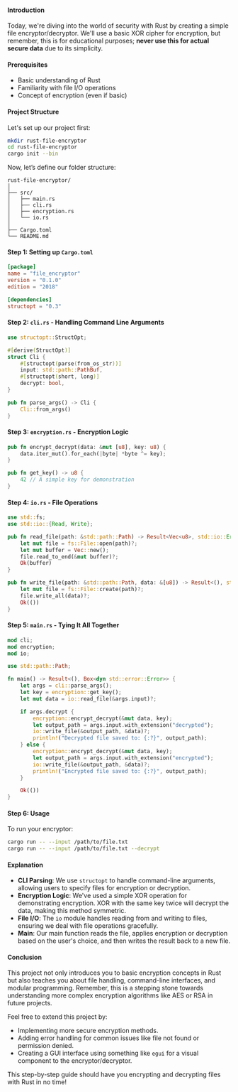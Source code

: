 #### Introduction
Today, we're diving into the world of security with Rust by creating a simple file encryptor/decryptor. We'll use a basic XOR cipher for encryption, but remember, this is for educational purposes; **never use this for actual secure data** due to its simplicity.

#### Prerequisites
- Basic understanding of Rust
- Familiarity with file I/O operations
- Concept of encryption (even if basic)

#### Project Structure
Let's set up our project first:

```sh
mkdir rust-file-encryptor
cd rust-file-encryptor
cargo init --bin
```

Now, let’s define our folder structure:

```
rust-file-encryptor/
│
├── src/
│   ├── main.rs
│   ├── cli.rs
│   ├── encryption.rs
│   └── io.rs
│
├── Cargo.toml
└── README.md
```

#### Step 1: Setting up `Cargo.toml`

```toml
[package]
name = "file_encryptor"
version = "0.1.0"
edition = "2018"

[dependencies]
structopt = "0.3"
```

#### Step 2: `cli.rs` - Handling Command Line Arguments

```rust
use structopt::StructOpt;

#[derive(StructOpt)]
struct Cli {
    #[structopt(parse(from_os_str))]
    input: std::path::PathBuf,
    #[structopt(short, long)]
    decrypt: bool,
}

pub fn parse_args() -> Cli {
    Cli::from_args()
}
```

#### Step 3: `encryption.rs` - Encryption Logic

```rust
pub fn encrypt_decrypt(data: &mut [u8], key: u8) {
    data.iter_mut().for_each(|byte| *byte ^= key);
}

pub fn get_key() -> u8 {
    42 // A simple key for demonstration
}
```

#### Step 4: `io.rs` - File Operations

```rust
use std::fs;
use std::io::{Read, Write};

pub fn read_file(path: &std::path::Path) -> Result<Vec<u8>, std::io::Error> {
    let mut file = fs::File::open(path)?;
    let mut buffer = Vec::new();
    file.read_to_end(&mut buffer)?;
    Ok(buffer)
}

pub fn write_file(path: &std::path::Path, data: &[u8]) -> Result<(), std::io::Error> {
    let mut file = fs::File::create(path)?;
    file.write_all(data)?;
    Ok(())
}
```

#### Step 5: `main.rs` - Tying It All Together

```rust
mod cli;
mod encryption;
mod io;

use std::path::Path;

fn main() -> Result<(), Box<dyn std::error::Error>> {
    let args = cli::parse_args();
    let key = encryption::get_key();
    let mut data = io::read_file(&args.input)?;

    if args.decrypt {
        encryption::encrypt_decrypt(&mut data, key);
        let output_path = args.input.with_extension("decrypted");
        io::write_file(&output_path, &data)?;
        println!("Decrypted file saved to: {:?}", output_path);
    } else {
        encryption::encrypt_decrypt(&mut data, key);
        let output_path = args.input.with_extension("encrypted");
        io::write_file(&output_path, &data)?;
        println!("Encrypted file saved to: {:?}", output_path);
    }

    Ok(())
}
```

#### Step 6: Usage

To run your encryptor:

```sh
cargo run -- --input /path/to/file.txt
cargo run -- --input /path/to/file.txt --decrypt
```

#### Explanation

- **CLI Parsing**: We use `structopt` to handle command-line arguments, allowing users to specify files for encryption or decryption.
- **Encryption Logic**: We've used a simple XOR operation for demonstrating encryption. XOR with the same key twice will decrypt the data, making this method symmetric.
- **File I/O**: The `io` module handles reading from and writing to files, ensuring we deal with file operations gracefully.
- **Main**: Our main function reads the file, applies encryption or decryption based on the user's choice, and then writes the result back to a new file.

#### Conclusion

This project not only introduces you to basic encryption concepts in Rust but also teaches you about file handling, command-line interfaces, and modular programming. Remember, this is a stepping stone towards understanding more complex encryption algorithms like AES or RSA in future projects.

Feel free to extend this project by:
- Implementing more secure encryption methods.
- Adding error handling for common issues like file not found or permission denied.
- Creating a GUI interface using something like `egui` for a visual component to the encryptor/decryptor.

This step-by-step guide should have you encrypting and decrypting files with Rust in no time!